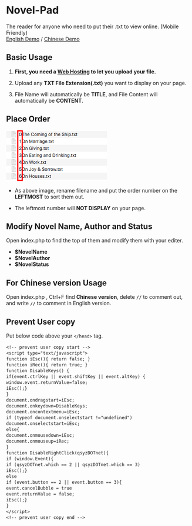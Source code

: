 <!--
  Title: Novel Pad
  Description: This is a useful txt reader for anyone who need to put their novel or article to view online.
  Author: Lun
  -->

# Novel-Pad
The reader for anyone who need to put their .txt  to view online. (Mobile Friendly)
<br> <a target="_blank" href="http://smartlun.com/github/novel/">English Demo</a> / <a target="_blank" href="http://smartlun.com/novel/sixstone/">Chinese Demo</a> 

## Basic Usage

1. **First, you need a [Web Hosting](https://en.wikipedia.org/wiki/Category:Web_hosting) to let you upload your file.**

2. Upload any **TXT File Extension(.txt)** you want to display on your page. 

3. File Name will automatically be **TITLE**, and File Content will automatically be **CONTENT**.

## Place Order

![order](screenshots/01.png "Add the order number in the leftmost to sort txt files")
- As above image, rename filename and put the order number on the **LEFTMOST** to sort them out. 

- The leftmost number will **NOT DISPLAY** on your page.

## Modify Novel Name, Author and Status

Open index.php to find the top of them and modify them with your editer.
- **$NovelName** 
- **$NovelAuthor**
- **$NovelStatus** 


## For Chinese version Usage
Open index.php , Ctrl+F find **Chinese version**, delete **`//`** to comment out,  and write **`//`** to comment in English version.

## Prevent User copy
Put below code above your `</head>` tag.
```
<!-- prevent user copy start -->
<script type="text/javascript">
function iEsc(){ return false; }
function iRec(){ return true; }
function DisableKeys() {
if(event.ctrlKey || event.shiftKey || event.altKey) {
window.event.returnValue=false;
iEsc();}
}
document.ondragstart=iEsc;
document.onkeydown=DisableKeys;
document.oncontextmenu=iEsc;
if (typeof document.onselectstart !="undefined")
document.onselectstart=iEsc;
else{
document.onmousedown=iEsc;
document.onmouseup=iRec;
}
function DisableRightClick(qsyzDOTnet){
if (window.Event){
if (qsyzDOTnet.which == 2 || qsyzDOTnet.which == 3)
iEsc();}
else
if (event.button == 2 || event.button == 3){
event.cancelBubble = true
event.returnValue = false;
iEsc();}
}
</script>
<!-- prevent user copy end -->
```
<br />


